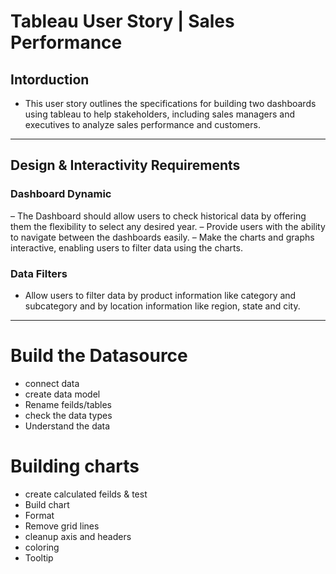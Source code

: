 # Tableau User Story | Sales Performance
## Intorduction
- This user story outlines the specifications for building two dashboards using tableau to help stakeholders, including sales managers and executives to analyze sales performance and customers. 
---

## Design & Interactivity Requirements
### Dashboard Dynamic
 – The Dashboard should allow users to check historical data by offering them the flexibility to select any desired year.
 – Provide users with the ability to navigate between the dashboards easily.
 – Make the charts and graphs interactive, enabling users to filter data using the charts.
### Data Filters
- Allow users to filter data by product information like category and subcategory and by location information like region, state and city.
---
# Build the Datasource
- connect data
- create data model
- Rename feilds/tables
- check the data types
- Understand the data

# Building charts 
- create calculated feilds & test
- Build chart
- Format
-  Remove grid lines
-  cleanup axis and headers
-  coloring
-  Tooltip


